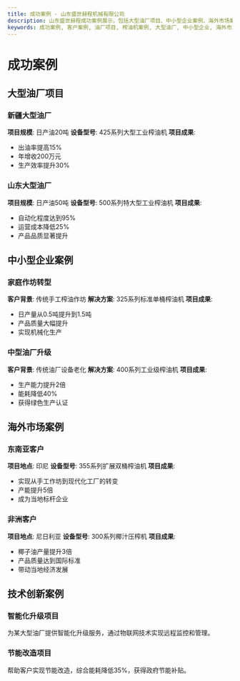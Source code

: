 ```yaml
---
title: 成功案例 - 山东盛世赫程机械有限公司
description: 山东盛世赫程成功案例展示，包括大型油厂项目、中小型企业案例、海外市场案例、技术创新案例，展示液压榨油机的实际应用效果。
keywords: 成功案例, 客户案例, 油厂项目, 榨油机案例, 大型油厂, 中小型企业, 海外市场, 技术创新, 生产效率提升, 出油率提高, 山东盛世赫程案例, 榨油设备应用
---
```


# 成功案例

## 大型油厂项目

### 新疆大型油厂

**项目规模**: 日产油20吨
**设备型号**: 425系列大型工业榨油机
**项目成果**:
- 出油率提高15%
- 年增收200万元
- 生产效率提升30%

### 山东大型油厂

**项目规模**: 日产油50吨
**设备型号**: 500系列特大型工业榨油机
**项目成果**:
- 自动化程度达到95%
- 运营成本降低25%
- 产品品质显著提升

## 中小型企业案例

### 家庭作坊转型

**客户背景**: 传统手工榨油作坊
**解决方案**: 325系列标准单桶榨油机
**项目成果**:
- 日产量从0.5吨提升到1.5吨
- 产品质量大幅提升
- 实现机械化生产

### 中型油厂升级

**客户背景**: 传统油厂设备老化
**解决方案**: 400系列工业级榨油机
**项目成果**:
- 生产能力提升2倍
- 能耗降低40%
- 获得绿色生产认证

## 海外市场案例

### 东南亚客户

**项目地点**: 印尼
**设备型号**: 355系列扩展双桶榨油机
**项目成果**:
- 实现从手工作坊到现代化工厂的转变
- 产能提升5倍
- 成为当地标杆企业

### 非洲客户

**项目地点**: 尼日利亚
**设备型号**: 300系列椰汁压榨机
**项目成果**:
- 椰子油产量提升3倍
- 产品质量达到国际标准
- 带动当地经济发展

## 技术创新案例

### 智能化升级项目

为某大型油厂提供智能化升级服务，通过物联网技术实现远程监控和管理。

### 节能改造项目

帮助客户实现节能改造，综合能耗降低35%，获得政府节能补贴。